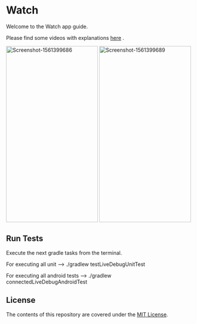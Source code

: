 # Watch

Welcome to the Watch app guide.

Please find some videos with explanations [here](TODO) .

<a href="https://ibb.co/zPDMmVX"><img src="https://ibb.co/cL4kV6L][img]https://i.ibb.co/ZmqG7Bm/Screenshot-1563618490.png" alt="Screenshot-1561399686" border="0" width="250" height="480"></a>
<a href="https://ibb.co/ngzFFDR"><img src="https://ibb.co/kcshZkQ][img]https://i.ibb.co/ysc82GW/Screenshot-1563618481.png" alt="Screenshot-1561399689" border="0" width="250" height="480"></a>

## Run Tests

Execute the next gradle tasks from the terminal.

For executing all unit --> ./gradlew testLiveDebugUnitTest

For executing all android tests --> ./gradlew connectedLiveDebugAndroidTest


## License

The contents of this repository are covered under the [MIT License](LICENSE).
